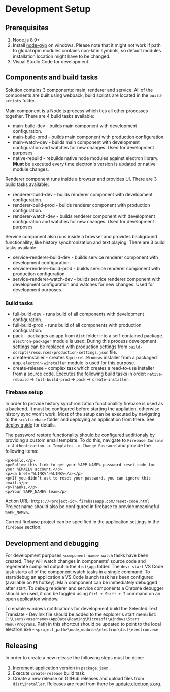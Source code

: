 # Development Setup

## Prerequisites
1. Node.js 8.9+
2. Install [node-gyp](https://github.com/nodejs/node-gyp) on windows. Please note that it might not work if path to global npm modules contains non-latin symbols, so default modules installation location might have to be changed.
3. Visual Studio Code for development.

## Components and build tasks
Solution contains 3 components: main, renderer and service. All of the components are built using webpack, build scripts are located in the `build-scripts` folder.

Main component is a Node.js process which ties all other processes together. There are 4 build tasks available:
- main-build-dev - builds main component with development configuration.
- main-build-prod - builds main component with production configuration.
- main-watch-dev - builds main component with development configuration and watches for new changes. Used for development purposes.
- native-rebuild - rebuilds native node modules against electron library. **Must** be executed every time electron's version is updated or native module changes. 

Renderer component runs inside a browser and provides UI. There are 3 build tasks available:
- renderer-build-dev - builds renderer component with development configuration.
- renderer-build-prod - builds renderer component with production configuration.
- renderer-watch-dev - builds renderer component with development configuration and watches for new changes. Used for development purposes.

Service component also runs inside a browser and provides background functionallity, like history synchronization and text playing. There are 3 build tasks available:
- service-renderer-build-dev - builds service renderer component with development configuration.
- service-renderer-build-prod - builds service renderer component with production configuration.
- service-renderer-watch-dev - builds service renderer component with development configuration and watches for new changes. Used for development purposes.

### Build tasks
- full-build-dev - runs build of all components with development configuration.
- full-build-prod - runs build of all components with production configuration.
- pack - packages an app from `dist` folder into a self-contained package. `electron-packager` module is used. During this process development settings can be replaced with production settings from `build-scripts\resources\production-settings.json` file.
- create-installer - creates `Squirrel.Windows` installer from a packaged app. `electron-winstaller` module is used for this purpose.
- create-release - complex task which creates a read-to-use installer from a source code. Executes the following build tasks in order: `native-rebuild` -> `full-build-prod` -> `pack` -> `create-installer`.

### Firebase setup
In order to provide history synchronization functionallity firebase is used as a backend. It must be configured before starting the appliation, otherwise history sync won't work. Most of the setup can be executed by navigating to the `src\firebase` folder and deploying an application from there. See [deploy guide](https://firebase.google.com/docs/hosting/deploying) for details. 

The password restore functionality should be configured additionaly by providing a custom email template. To do this, navigate to `Firebase Console -> Authentication -> Templates -> Change Password` and provide the following items:
```
<p>Hello,</p>
<p>Follow this link to get your %APP_NAME% password reset code for your %EMAIL% account.</p>
<p><a href='%LINK%'>%LINK%</a></p>
<p>If you didn’t ask to reset your password, you can ignore this email.</p>
<p>Thanks,</p>
<p>Your %APP_NAME% team</p>
```
Action URL: `https://<project-id>.firebaseapp.com/reset-code.html`
Project name should also be configured in firebase to provide meaningful `%APP_NAME%`.

Current firebase project can be specified in the application settings in the `firebase` section.

## Development and debugging
For development purposes `<component-name>-watch` tasks have been created. They will watch changes in components' source code and regenerate compiled output in the `dist\app` folder. The `dev: start` VS Code task starts all of the component watch tasks in a single command. To start/debug an application a VS Code launch task has been configured (available on `F5` hotkey). 
Main component can be immediately debugged after start. To debug renderer and service components a Chrome debugger should be used, it can be toggled using `Ctrl + Shift + I` command on an open application window.

To enable windows notifications for development build the Selected Text Translate - Dev.lnk file should be added to the explorer's start menu list: `C:\Users\<username>\AppData\Roaming\Microsoft\Windows\Start Menu\Programs`. Path in this shortcut should be updated to point to the local electron.exe - `<project_path>\node_modules\electron\dist\electron.exe`

## Releasing
In order to create a new release the following steps must be done:
1. Increment application version in `package.json`.
2. Execute `create-release` build task.
3. Create a new release on GitHub releases and upload files from `dist\installer`. Releases are read from there by [update.electronjs.org](https://github.com/electron/update.electronjs.org).
